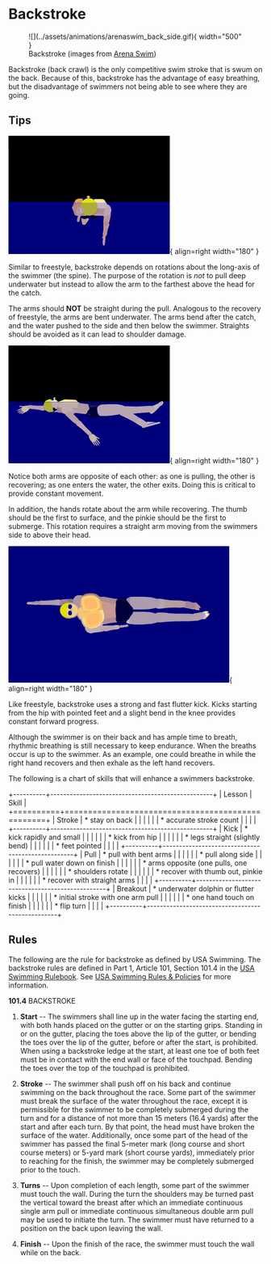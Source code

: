 # Backstroke

<figure markdown="span">
    ![](../assets/animations/arenaswim_back_side.gif){ width="500" }
    <figcaption>Backstroke (images from <a href="https://arenaswim.com/">Arena Swim</a>)</figcaption>
</figure>

Backstroke (back crawl) is the only competitive swim stroke that is swum on the back.
Because of this, backstroke has the advantage of easy breathing, but the disadvantage of swimmers not being able to see where they are going.

## **Tips**

![](../assets/animations/back_front.gif){ align=right width="180" }

Similar to freestyle, backstroke depends on rotations about the long-axis of the swimmer (the spine).
The purpose of the rotation is *not* to pull deep underwater but instead to allow the arm to the farthest above the head for the catch.

The arms should **NOT** be straight during the pull.
Analogous to the recovery of freestyle, the arms are bent underwater.
The arms bend after the catch, and the water pushed to the side and then below the swimmer.
Straights should be avoided as it can lead to shoulder damage.

![](../assets/animations/back_side.gif){ align=right width="180" }

Notice both arms are opposite of each other: as one is pulling, the other is recovering; as one enters the water, the other exits.
Doing this is critical to provide constant movement.

In addition, the hands rotate about the arm while recovering.
The thumb should be the first to surface, and the pinkie should be the first to submerge.
This rotation requires a straight arm moving from the swimmers side to above their head.

![](../assets/animations/back_top.gif){ align=right width="180" }

Like freestyle, backstroke uses a strong and fast flutter kick.
Kicks starting from the hip with pointed feet and a slight bend in the knee provides constant forward progress.

Although the swimmer is on their back and has ample time to breath, rhythmic breathing is still necessary to keep endurance.
When the breaths occur is up to the swimmer.
As an example, one could breathe in while the right hand recovers and then exhale as the left hand recovers.

The following is a chart of skills that will enhance a swimmers backstroke.

+----------+--------------------------------------------------+
| Lesson   | Skill                                            |
+==========+==================================================+
| Stroke   | * stay on back                                   |
|          |                                                  |
|          | * accurate stroke count                          |
|          |                                                  |
+----------+--------------------------------------------------+
| Kick     | * kick rapidly and small                         |
|          |                                                  |
|          | * kick from hip                                  |
|          |                                                  |
|          | * legs straight (slightly bend)                  |
|          |                                                  |
|          | * feet pointed                                   |
|          |                                                  |
+----------+--------------------------------------------------+
| Pull     | * pull with bent arms                            |
|          |                                                  |
|          | * pull along side                                |
|          |                                                  |
|          | * pull water down on finish                      |
|          |                                                  |
|          | * arms opposite (one pulls, one recovers)        |
|          |                                                  |
|          | * shoulders rotate                               |
|          |                                                  |
|          | * recover with thumb out, pinkie in              |
|          |                                                  |
|          | * recover with straight arms                     |
|          |                                                  |
+----------+--------------------------------------------------+
| Breakout | * underwater dolphin or flutter kicks            |
|          |                                                  |
|          | * initial stroke with one arm pull               |
|          |                                                  |
|          | * one hand touch on finish                       |
|          |                                                  |
|          | * flip turn                                      |
|          |                                                  |
+----------+--------------------------------------------------+

## **Rules**

The following are the rule for backstroke as defined by USA Swimming.
The backstroke rules are defined in Part 1, Article 101, Section 101.4 in the [USA Swimming Rulebook](https://websitedevsa.blob.core.windows.net/sitefinity/docs/default-source/governance/governance-lsc-website/rules_policies/rulebooks/2024-rulebook.pdf).
See [USA Swimming Rules & Policies](https://www.usaswimming.org/about-usas/governance/rules-policies) for more information.

**101.4** BACKSTROKE

1. **Start** --
The swimmers shall line up in the water facing the starting end, with both hands placed on the gutter or on the starting grips.
Standing in or on the gutter, placing the toes above the lip of the gutter, or bending the toes over the lip of the gutter, before or after the start, is prohibited.
When using a backstroke ledge at the start, at least one toe of both feet must be in contact with the end wall or face of the touchpad.
Bending the toes over the top of the touchpad is prohibited.

2. **Stroke** --
The swimmer shall push off on his back and continue swimming on the back throughout the race.
Some part of the swimmer must break the surface of the water throughout the race, except it is permissible for the swimmer to be completely submerged during the turn and for a distance of not more than 15 meters (16.4 yards) after the start and after each turn.
By that point, the head must have broken the surface of the water.
Additionally, once some part of the head of the swimmer has passed the final 5-meter mark (long course and short course meters) or 5-yard mark (short course yards), immediately prior to reaching for the finish, the swimmer may be completely submerged prior to the touch.

3. **Turns** --
Upon completion of each length, some part of the swimmer must touch the wall.
During the turn the shoulders may be turned past the vertical toward the breast after which an immediate continuous single arm pull or immediate continuous simultaneous double arm pull may be used to initiate the turn.
The swimmer must have returned to a position on the back upon leaving the wall.

4. **Finish** --
Upon the finish of the race, the swimmer must touch the wall while on the back.
